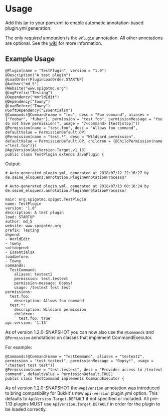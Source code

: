 # Usage
Add this jar to your pom.xml to enable automatic annotation-based plugin.yml generation.

The only *required* annotation is the ```@Plugin``` annotation. All other annotations are optional.
See the [wiki](https://www.spigotmc.org/wiki/plugin-yml/) for more information.

## Example Usage
```
@Plugin(name = "TestPlugin", version = "1.0")
@Description("A test plugin")
@LoadOrder(PluginLoadOrder.STARTUP)
@Author("md_5")
@Website("www.spigotmc.org")
@LogPrefix("Testing")
@Dependency("WorldEdit")
@Dependency("Towny")
@LoadBefore("Towny")
@SoftDependency("EssentialsX")
@Commands(@Command(name = "foo", desc = "Foo command", aliases = {"foobar", "fubar"}, permission = "test.foo", permissionMessage = "You do not have permission!", usage = "/<command> [test|stop]"))
@Permission(name = "test.foo", desc = "Allows foo command", defaultValue = PermissionDefault.OP)
@Permission(name = "test.*", desc = "Wildcard permission", defaultValue = PermissionDefault.OP, children = {@ChildPermission(name ="test.foo")})
@ApiVersion(ApiVersion.Target.v1_13)
public class TestPlugin extends JavaPlugin {
```
Output:

```
# Auto-generated plugin.yml, generated at 2018/07/12 22:16:27 by de.seine_eloquenz.annotation.PluginAnnotationProcessor

# Auto-generated plugin.yml, generated at 2018/07/13 00:16:24 by de.seine_eloquenz.annotation.PluginAnnotationProcessor

main: org.spigotmc.spigot.TestPlugin
name: TestPlugin
version: '1.0'
description: A test plugin
load: STARTUP
author: md_5
website: www.spigotmc.org
prefix: Testing
depend:
- WorldEdit
- Towny
softdepend:
- EssentialsX
loadbefore:
- Towny
commands:
  TestCommand:
    aliases: testext2
    permission: test.testext
    permission-message: Oopsy!
    usage: /testext test test
permissions:
  test.foo:
    description: Allows foo command
  test.*:
    description: Wildcard permission
    children:
      test.foo: true
api-version: '1.13'
```

As of version 1.2.0-SNAPSHOT you can now also use the ```@Commands``` and ```@Permission```
annotations on classes that implement CommandExecutor.

For example:
```
@Commands(@Command(name = "TestCommand", aliases = "testext2", permission = "test.testext", permissionMessage = "Oopsy!", usage = "/testext test test"))
@Permission(name = "test.testext", desc = "Provides access to /textext command", defaultValue = PermissionDefault.TRUE)
public class TestCommand implements CommandExecutor {
```

As of version 1.2.0-SNAPSHOT the ```@ApiVersion``` annotation was introduced to bring compatibility for
Bukkit's new ```api-version``` plugin.yml option. This defaults to ```ApiVersion.Target.DEFAULT``` if not specified or included.
All pre-1.13 plugins MUST use ```ApiVersion.Target.DEFAULT``` in order for the plugin to be loaded correctly.
